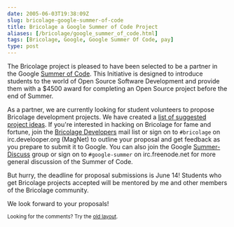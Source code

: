 ```yaml
--- 
date: 2005-06-03T19:38:09Z
slug: bricolage-google-summer-of-code
title: Bricolage a Google Summer of Code Project
aliases: [/bricolage/google_summer_of_code.html]
tags: [Bricolage, Google, Google Summer Of Code, pay]
type: post
---
```


<p>The Bricolage project is pleased to have been selected to be a partner in
the Google <a href=" http://code.google.com/summerofcode.html">Summer of
Code</a>.  This Initiative is designed to introduce students to the world of
Open Source Software Development and provide them with a $4500 award for
completing an Open Source project before the end of Summer.</p>

<p>As a partner, we are currently looking for student volunteers to propose
Bricolage development projects. We have created
a <a href="http://www.bricolage.cc/dev/summer_of_code/">list of suggested
project ideas</a>. If you're interested in hacking on Bricolage for fame and
fortune, join the <a href="http://www.bricolage.cc/support/lists/"
title="Bricolage Mail List Subscription">Bricolage Developers</a> mail list or
sign on to <code>#bricolage</code> on irc.develooper.org (MagNet) to outline
your proposal and get feedback as you prepare to submit it to Google. You can
also join the
Google <a
href="http://groups-beta.google.com/group/summer-discuss">Summer-Discuss</a>
group or sign on to <code>#google-summer</code> on irc.freenode.net for more
general discussion of the Summer of Code.</p>

<p>But hurry, the deadline for proposal submissions is June 14! Students who get Bricolage projects accepted will be mentored by me and other members of the Bricolage community.</p>

<p>We look forward to your proposals!</p>

<p class="past"><small>Looking for the comments? Try the <a rel="nofollow" href="//past.justatheory.com/bricolage/google_summer_of_code.html">old layout</a>.</small></p>



